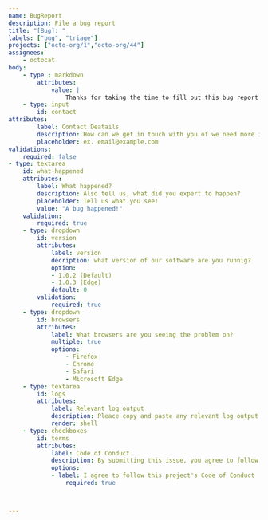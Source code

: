 ```yaml
---
name: BugReport
description: File a bug report
title: "[Bug]: "
labels: ["bug", "triage"]
projects: ["octo-org/1","octo-org/44"]
assignees:
    - octocat
body:
    - type : markdown
        attributes:
            value: |
                Thanks for taking the time to fill out this bug report!
    - type: input
        id: contact
attributes:
        label: Contact Deatails
        description: How can we get in touch with ypu of we need more info?
        placeholder: ex. email@example.com
validations:
    required: false
- type: textarea
    id: what-happened
    attributes:
        label: What happened?
        description: Also tell us, what did you expert to happen?
        placeholder: Tell us what you see!
        value: "A bug happened!"
    validation:
        required: true
    - type: dropdown
        id: version
        attributes:
            label: version
            decription: what version of our software are you runnig?
            option:
            - 1.0.2 (Default)
            - 1.0.3 (Edge)
            default: 0
        validation:
            required: true
    - type: dropdown
        id: browsers
        attributes:
            label: What browsers are you seeing the problem on?
            multiple: true
            options:
                - Firefox
                - Chrome
                - Safari
                - Microsoft Edge
    - type: textarea
        id: logs
        attributes:
            label: Relevant log output
            description: Pleace copy and paste any relevant log output. This will be automatically formatted into code, so no need for backticks.
            render: shell
    - type: checkboxes
        id: terms
        attributes:
            label: Code of Conduct
            description: By submitting this issue, you agree to follow our [Code Conduct] (https://example.com)
            options:
            - label: I agree to follow this project's Code of Conduct 
                required: true



---
```



